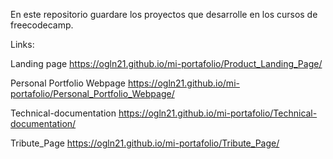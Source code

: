 En este repositorio guardare los proyectos que desarrolle en los cursos de freecodecamp.


Links:

Landing page
https://ogln21.github.io/mi-portafolio/Product_Landing_Page/

Personal Portfolio Webpage
https://ogln21.github.io/mi-portafolio/Personal_Portfolio_Webpage/

Technical-documentation
https://ogln21.github.io/mi-portafolio/Technical-documentation/

Tribute_Page
https://ogln21.github.io/mi-portafolio/Tribute_Page/
